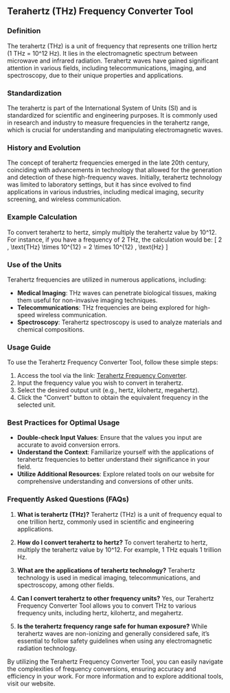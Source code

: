 ## Terahertz (THz) Frequency Converter Tool

### Definition
The terahertz (THz) is a unit of frequency that represents one trillion hertz (1 THz = 10^12 Hz). It lies in the electromagnetic spectrum between microwave and infrared radiation. Terahertz waves have gained significant attention in various fields, including telecommunications, imaging, and spectroscopy, due to their unique properties and applications.

### Standardization
The terahertz is part of the International System of Units (SI) and is standardized for scientific and engineering purposes. It is commonly used in research and industry to measure frequencies in the terahertz range, which is crucial for understanding and manipulating electromagnetic waves.

### History and Evolution
The concept of terahertz frequencies emerged in the late 20th century, coinciding with advancements in technology that allowed for the generation and detection of these high-frequency waves. Initially, terahertz technology was limited to laboratory settings, but it has since evolved to find applications in various industries, including medical imaging, security screening, and wireless communication.

### Example Calculation
To convert terahertz to hertz, simply multiply the terahertz value by 10^12. For instance, if you have a frequency of 2 THz, the calculation would be:
\[ 
2 \, \text{THz} \times 10^{12} = 2 \times 10^{12} \, \text{Hz} 
\]

### Use of the Units
Terahertz frequencies are utilized in numerous applications, including:
- **Medical Imaging**: THz waves can penetrate biological tissues, making them useful for non-invasive imaging techniques.
- **Telecommunications**: THz frequencies are being explored for high-speed wireless communication.
- **Spectroscopy**: Terahertz spectroscopy is used to analyze materials and chemical compositions.

### Usage Guide
To use the Terahertz Frequency Converter Tool, follow these simple steps:
1. Access the tool via the link: [Terahertz Frequency Converter](https://www.inayam.co/unit-converter/frequency).
2. Input the frequency value you wish to convert in terahertz.
3. Select the desired output unit (e.g., hertz, kilohertz, megahertz).
4. Click the "Convert" button to obtain the equivalent frequency in the selected unit.

### Best Practices for Optimal Usage
- **Double-check Input Values**: Ensure that the values you input are accurate to avoid conversion errors.
- **Understand the Context**: Familiarize yourself with the applications of terahertz frequencies to better understand their significance in your field.
- **Utilize Additional Resources**: Explore related tools on our website for comprehensive understanding and conversions of other units.

### Frequently Asked Questions (FAQs)

1. **What is terahertz (THz)?**
   Terahertz (THz) is a unit of frequency equal to one trillion hertz, commonly used in scientific and engineering applications.

2. **How do I convert terahertz to hertz?**
   To convert terahertz to hertz, multiply the terahertz value by 10^12. For example, 1 THz equals 1 trillion Hz.

3. **What are the applications of terahertz technology?**
   Terahertz technology is used in medical imaging, telecommunications, and spectroscopy, among other fields.

4. **Can I convert terahertz to other frequency units?**
   Yes, our Terahertz Frequency Converter Tool allows you to convert THz to various frequency units, including hertz, kilohertz, and megahertz.

5. **Is the terahertz frequency range safe for human exposure?**
   While terahertz waves are non-ionizing and generally considered safe, it’s essential to follow safety guidelines when using any electromagnetic radiation technology.

By utilizing the Terahertz Frequency Converter Tool, you can easily navigate the complexities of frequency conversions, ensuring accuracy and efficiency in your work. For more information and to explore additional tools, visit our website.